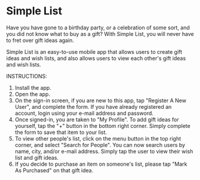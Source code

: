 # Simple List
Have you have gone to a birthday party, or a celebration of some sort, and you did not know what to buy as a gift? With Simple List, you will never have to fret over gift ideas again. 

Simple List is an easy-to-use mobile app that allows users to create gift ideas and wish lists, and also allows users to view each other's gift ideas and wish lists.

INSTRUCTIONS:

1. Install the app.
2. Open the app.
3. On the sign-in screen, if you are new to this app, tap "Register A New User", and complete the form. If you have already registered an account, login using your e-mail address and password.
4. Once signed-in, you are taken to "My Profile". To add gift ideas for yourself, tap the "+" button in the bottom right corner. Simply complete the form to save that item to your list.
5. To view other people's list, click on the menu button in the top right corner, and select "Search for People". You can now search users by name, city, and/or e-mail address. Simply tap the user to view their wish list and gift ideas.
6. If you decide to purchase an item on someone's list, please tap "Mark As Purchased" on that gift idea.